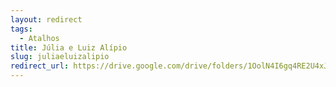 ```yaml
---
layout: redirect
tags:
  - Atalhos
title: Júlia e Luiz Alípio
slug: juliaeluizalipio
redirect_url: https://drive.google.com/drive/folders/1OolN4I6gq4RE2U4xJH3EPovhrUr7KOnC?usp=drive_link
---
```

